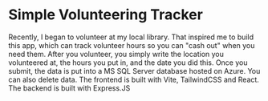 # Simple Volunteering Tracker
Recently, I began to volunteer at my local library. That inspired me to build this app, which can track volunteer hours so you can "cash out" when you need them. After you volunteer, you simply write the location you volunteered at, the hours you put in, and the date you did this. Once you submit, the data is put into a MS SQL Server database hosted on Azure. You can also delete data. The frontend is built with Vite, TailwindCSS and React. The backend is built with Express.JS